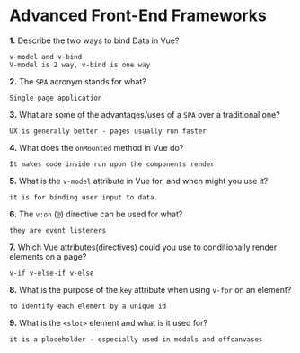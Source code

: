 # Advanced Front-End Frameworks


**1.** Describe the two ways to bind Data in Vue?
<!-- enter you answer in the space below -->
```
v-model and v-bind 
V-model is 2 way, v-bind is one way
```

**2.** The `SPA` acronym stands for what?
<!-- enter you answer in the space below -->
```
Single page application
```
**3.** What are some of the advantages/uses of a `SPA` over a traditional one?
<!-- enter you answer in the space below -->
```
UX is generally better - pages usually run faster
```
**4.** What does the `onMounted` method in Vue do?
<!-- enter you answer in the space below -->
```
It makes code inside run upon the components render
```
**5.** What is the `v-model` attribute in Vue for, and when might you use it?
<!-- enter you answer in the space below -->
```
it is for binding user input to data.
```
**6.** The `v:on` (`@`) directive can be used for what?
<!-- enter you answer in the space below -->
```
they are event listeners
```
**7.** Which Vue attributes(directives) could you use to conditionally render elements on a page?
<!-- enter you answer in the space below -->
```
v-if v-else-if v-else
```
**8.** What is the purpose of the `key` attribute when using `v-for` on an element?
<!-- enter you answer in the space below -->
```
to identify each element by a unique id
```
**9.** What is the `<slot>` element and what is it used for?
<!-- enter you answer in the space below -->
```
it is a placeholder - especially used in modals and offcanvases
```